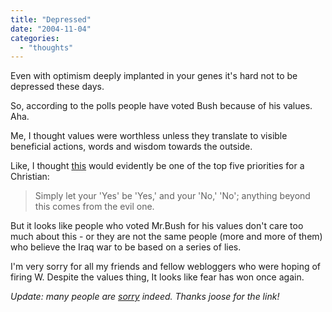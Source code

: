 ```yaml
---
title: "Depressed"
date: "2004-11-04"
categories: 
  - "thoughts"
---
```


Even with optimism deeply implanted in your genes it's hard not to be depressed these days.

So, according to the polls people have voted Bush because of his values. Aha.

Me, I thought values were worthless unless they translate to visible beneficial actions, words and wisdom towards the outside.

Like, I thought [this](http://bible.gospelcom.net/cgi-bin/bible?language=english&passage=matthew%2B5%3A37&version=NIV) would evidently be one of the top five priorities for a Christian:

> Simply let your 'Yes' be 'Yes,' and your 'No,' 'No'; anything beyond this comes from the evil one.

But it looks like people who voted Mr.Bush for his values don't care too much about this - or they are not the same people (more and more of them) who believe the Iraq war to be based on a series of lies.

I'm very sorry for all my friends and fellow webloggers who were hoping of firing W. Despite the values thing, It looks like fear has won once again.

_Update: many people are [sorry](http://www.sorryeverybody.com/) indeed. Thanks joose for the link!_
